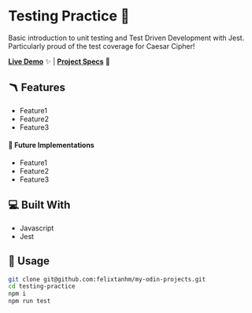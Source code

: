 # Testing Practice 🧪

Basic introduction to unit testing and Test Driven Development with Jest. Particularly proud of the test coverage for Caesar Cipher!

[**Live Demo**](#) ✨ |
[**Project Specs**]() 📝

## 🪃 Features

- Feature1
- Feature2
- Feature3

#### 🧭 Future Implementations

- Feature1
- Feature2
- Feature3

## 💻 Built With

- Javascript
- Jest

## 🚨 Usage

```bash
git clone git@github.com:felixtanhm/my-odin-projects.git
cd testing-practice
npm i
npm run test
```
